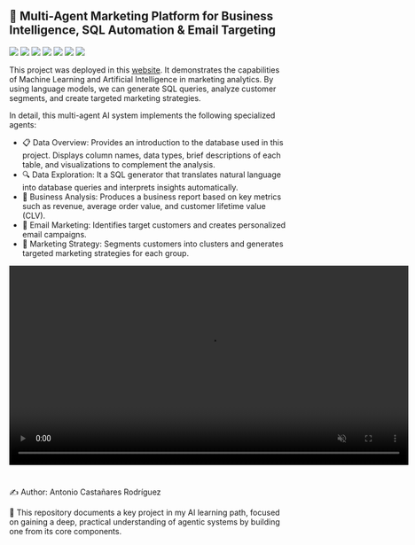 ## 🤖 Multi-Agent Marketing Platform for Business Intelligence, SQL Automation & Email Targeting

<p align="left">
  <img src="https://img.shields.io/badge/Python-3.11-3776AB?logo=python&logoColor=white" />
  <img src="https://img.shields.io/badge/Streamlit-Deployment-26A5E4?logo=streamlit&logoColor=white" />
  <img src="https://img.shields.io/badge/LangChain-Agents-1F6FEB?logo=LangChain" />
  <img src="https://img.shields.io/badge/LangGraph-Workflow-1F6FEB?logo=Langgraph" />
  <img src="https://img.shields.io/badge/OpenAI-Large Language Model-6E56CF?logo=OpenAI" />
  <img src="https://img.shields.io/badge/duckdb-Relational Database-3A40FF?logo=duckdb&logoColor=white" />
  <img src="https://img.shields.io/badge/plotly-Visualization-005F73?logo=plotly&logoColor=white" />
</p>

This project was deployed in this [website][demo]. It demonstrates the capabilities of Machine Learning and Artificial Intelligence in marketing analytics. By using language models, we can generate SQL queries, analyze customer segments, and create targeted marketing strategies.

In detail, this multi-agent AI system implements the following specialized agents:

  - 📋 Data Overview: Provides an introduction to the database used in this project. Displays column names, data types, brief descriptions of each table, and visualizations to complement the analysis.
  - 🔍 Data Exploration: It a SQL generator that translates natural language into database queries and interprets insights automatically.
  - 💼 Business Analysis: Produces a business report based on key metrics such as revenue, average order value, and customer lifetime value (CLV).
  - 📧 Email Marketing: Identifies target customers and creates personalized email campaigns.
  - 📣 Marketing Strategy: Segments customers into clusters and generates targeted marketing strategies for each group.

<p align="center">
  <video
    src="https://github.com/antoniocastajr/Marketing-Analyst/issues/1#issue-3551563149"
    controls
    muted
    playsinline
    loop
    width="720">
  </video>
</p>

#
✍️ Author: Antonio Castañares Rodríguez

📌 This repository documents a key project in my AI learning path, focused on gaining a deep, practical understanding of agentic systems by building one from its core components.

[demo]: https://marketing-analyst.streamlit.app/ 
